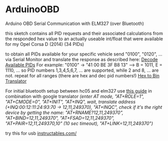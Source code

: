 # ArduinoOBD
Arduino OBD Serial Communication with ELM327 (over Bluetooth)

this sketch contains all PID requests and their associated calculations from the responded hex value to an actually useable int/float that were available for my Opel Corsa D (2014) (34 PIDs)

to obtain all PIDs available for your specific vehicle send "0100", "0120", ... via Serial Monitor and translate the response as described here: [Decode Available PIDs](https://en.wikipedia.org/wiki/OBD-II_PIDs#Mode_1_PID_00, "Wikipedia")
For example: "0100" -> "41 00 BE 3F B8 13" --> B = 1011, E = 1110, ...  so PID numbers 1,3,4,5,6,7, ... are supported, while 2 and 8, ... are not. repeat for all ranges (there are hex and dec pid numbers!)
[Hex to Bin Translator](http://www.arndt-bruenner.de/mathe/scripts/Zahlensysteme.htm#hexbin, "Hex to Bin")

For initial bluetooth setup between hc05 and elm327 use [this guide](https://sites.google.com/site/grcbyte/electronica/arduino/obdii-bluetooth, "https://sites.google.com/site/grcbyte/...") in combination with google translator
*(enter AT mode, "AT+ROLE=1", "AT+CMODE=0", "AT+INIT", "AT+INQ", wait, translate address (+INQ:00:12:11:24:93:70  -> 12,11,249370), "AT+INQC", check if it's the right device by getting the name: "AT+RNAME?12,11,249370", "AT+BIND=12,11,249370", "AT+FSAD=12,11,249370", "AT+PAIR=12,11,249370,10" (10 sec timeout), "AT+LINK=12,11,249370")*

try this for usb [instructables.com/](http://www.instructables.com/id/Hack-an-ELM327-Cable-to-make-an-Arduino-OBD2-Scann/)


